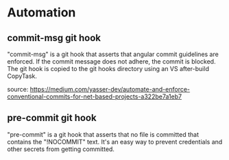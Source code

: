 # Automation

## commit-msg git hook
"commit-msg" is a git hook that asserts that angular commit guidelines are enforced. If the commit message does not adhere, the commit is blocked.
The git hook is copied to the git hooks directory using an VS after-build CopyTask.

source: https://medium.com/yasser-dev/automate-and-enforce-conventional-commits-for-net-based-projects-a322be7a1eb7

## pre-commit git hook
"pre-commit" is a git hook that asserts that no file is committed that contains the "!NOCOMMIT" text. It's an easy way to prevent credentials and other secrets from getting committed.
